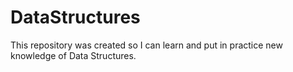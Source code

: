 # DataStructures
This repository was created so I can learn and put in practice new knowledge of Data Structures. 
